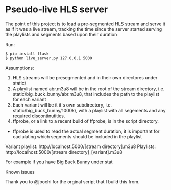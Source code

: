 # Pseudo-live HLS server
The point of this project is to load a pre-segmented HLS stream and serve it as if it was a live stream, tracking the time since the server started serving the playlists and segments based upon their duration

Run:
```
$ pip install flask
$ python live_server.py 127.0.0.1 5000
```

Assumptions:
1. HLS streams will be presegmented and in their own directores under static/
2. A playlist named abr.m3u8 will be in the root of the stream directory, i.e. static/big_buck_bunny/abr.m3u8, that includes the path to the playlist for each variant
3. Each variant will be it it's own subdirectory, i.e. static/big_buck_bunny/1000k/, with a playlist with all segements and any required discontinutities.
4. ffprobe, or a link to a recent build of ffprobe, is in the script directory.
  * ffprobe is used to read the actual segment duration, it is important for caclulating which segments should be included in the playlist


Variant playlist: http://localhost:5000/[stream directory].m3u8
Playlists: http://localhost:5000/[stream directory]_[variant].m3u8

For example if you have Big Buck Bunny under stat

Known issues

Thank you to @jbochi for the orginal script that I build this from.
